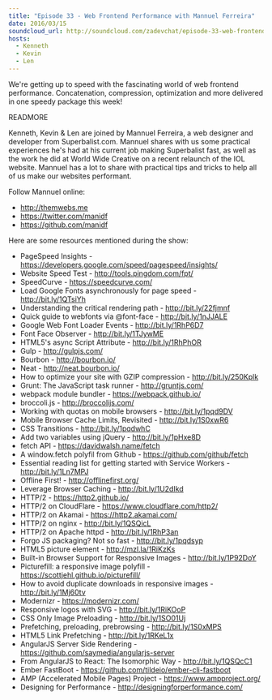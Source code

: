 ```yaml
---
title: "Episode 33 - Web Frontend Performance with Mannuel Ferreira"
date: 2016/03/15
soundcloud_url: http://soundcloud.com/zadevchat/episode-33-web-frontend-performance-with-mannuel-ferreira
hosts:
  - Kenneth
  - Kevin
  - Len
---
```


We're getting up to speed with the fascinating world of web frontend performance. Concatenation, compression, optimization and more delivered in one speedy package this week!

READMORE

Kenneth, Kevin & Len are joined by Mannuel Ferreira, a web designer and developer from Superbalist.com. Mannuel shares with us some practical experiences he's had at his current job making Superbalist fast, as well as the work he did at World Wide Creative on a recent relaunch of the IOL website. Mannuel has a lot to share with practical tips and tricks to help all of us make our websites performant.

Follow Mannuel online:

- http://themwebs.me
- https://twitter.com/manidf
- https://github.com/manidf

Here are some resources mentioned during the show:

* PageSpeed Insights - https://developers.google.com/speed/pagespeed/insights/
* Website Speed Test - http://tools.pingdom.com/fpt/
* SpeedCurve - https://speedcurve.com/
* Load Google Fonts asynchronously for page speed - http://bit.ly/1QTsiYh
* Understanding the critical rendering path - http://bit.ly/22fjmnf
* Quick guide to webfonts via @font-face - http://bit.ly/1nJJALE
* Google Web Font Loader Events - http://bit.ly/1RhP6D7
* Font Face Observer - http://bit.ly/1TJywME
* HTML5's async Script Attribute - http://bit.ly/1RhPhOR
* Gulp - http://gulpjs.com/
* Bourbon - http://bourbon.io/
* Neat - http://neat.bourbon.io/
* How to optimize your site with GZIP compression - http://bit.ly/250Kplk
* Grunt: The JavaScript task runner - http://gruntjs.com/
* webpack module bundler - https://webpack.github.io/
* broccoli.js - http://broccolijs.com/
* Working with quotas on mobile browsers - http://bit.ly/1pqd9DV
* Mobile Browser Cache Limits, Revisited - http://bit.ly/1S0xwR6
* CSS Transitions - http://bit.ly/1pqdwhC
* Add two variables using jQuery - http://bit.ly/1pHxe8D
* fetch API - https://davidwalsh.name/fetch
* A window.fetch polyfil from Github - https://github.com/github/fetch
* Essential reading list for getting started with Service Workers - http://bit.ly/1Ln7MPJ
* Offline First! - http://offlinefirst.org/
* Leverage Browser Caching - http://bit.ly/1U2dIkd
* HTTP/2 - https://http2.github.io/
* HTTP/2 on CloudFlare - https://www.cloudflare.com/http2/
* HTTP/2 on Akamai - https://http2.akamai.com/
* HTTP/2 on nginx - http://bit.ly/1QSQicL
* HTTP/2 on Apache httpd - http://bit.ly/1RhP3an
* Forgo JS packaging? Not so fast - http://bit.ly/1pqdsyp
* HTML5 picture element - http://mzl.la/1RiKzKs
* Built-in Browser Support for Responsive Images - http://bit.ly/1P92DoY
* Picturefill: a responsive image polyfill - https://scottjehl.github.io/picturefill/
* How to avoid duplicate downloads in responsive images - http://bit.ly/1Mj60tv
* Modernizr - https://modernizr.com/
* Responsive logos with SVG - http://bit.ly/1RiKOoP
* CSS Only Image Preloading - http://bit.ly/1SO01Uj
* Prefetching, preloading, prebrowsing - http://bit.ly/1S0xMPS
* HTML5 Link Prefetching - http://bit.ly/1RKeL1x
* AngularJS Server Side Rendering - https://github.com/saymedia/angularjs-server
* From AngularJS to React: The Isomorphic Way - http://bit.ly/1QSQcC1
* Ember FastBoot - https://github.com/tildeio/ember-cli-fastboot
* AMP (Accelerated Mobile Pages) Project - https://www.ampproject.org/
* Designing for Performance - http://designingforperformance.com/
